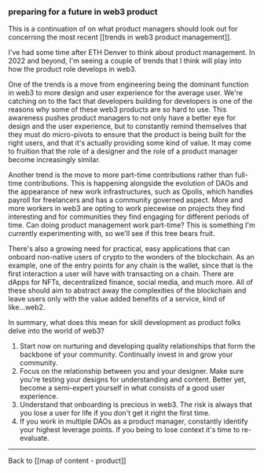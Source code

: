 ### preparing for a future in web3 product

This is a continuation of on what product managers should look out for concerning the most recent [[trends in web3 product management]].

I've had some time after ETH Denver to think about product management. In 2022 and beyond, I'm seeing a couple of trends that I think will play into how the product role develops in web3. 

One of the trends is a move from engineering being the dominant function in web3 to more design and user experience for the average user. We're catching on to the fact that developers building for developers is one of the reasons why some of these web3 products are so hard to use. This awareness pushes product managers to not only have a better eye for design and the user experience, but to constantly remind themselves that they must do micro-pivots to ensure that the product is being built for the right users, and that it's actually providing some kind of value. It may come to fruition that the role of a designer and the role of a product manager become increasingly similar.

Another trend is the move to more part-time contributions rather than full-time contributions. This is happening alongside the evolution of DAOs and the appearance of new work infrastructures, such as Opolis, which handles payroll for freelancers and has a community governed aspect. More and more workers in web3 are opting to work piecewise on projects they find interesting and for communities they find engaging for different periods of time. Can doing product management work part-time? This is something I'm currently experimenting with, so we'll see if this tree bears fruit.

There's also a growing need for practical, easy applications that can onboard non-native users of crypto to the wonders of the blockchain. As an example, one of the entry points for any chain is the wallet, since that is the first interaction a user will have with transacting on a chain. There are dApps for NFTs, decentralized finance, social media, and much more. All of these should aim to abstract away the complexities of the blockchain and leave users only with the value added benefits of a service, kind of like...web2.

In summary, what does this mean for skill development as product folks delve into the world of web3?

1. Start now on nurturing and developing quality relationships that form the backbone of your community. Continually invest in and grow your community.
2. Focus on the relationship between you and your designer. Make sure you're testing your designs for understanding and content. Better yet, become a semi-expert yourself in what consists of a good user experience.
3. Understand that onboarding is precious in web3. The risk is always that you lose a user for life if you don't get it right the first time.
4. If you work in multiple DAOs as a product manager, constantly identify your highest leverage points. If you being to lose context it's time to re-evaluate. 

---

Back to [[map of content - product]]